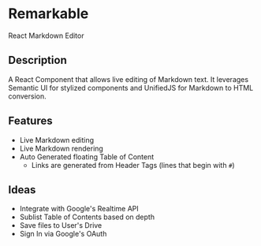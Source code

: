 # Remarkable
React Markdown Editor

## Description
A React Component that allows live editing of Markdown text.
It leverages Semantic UI for stylized components and UnifiedJS for Markdown to HTML conversion.

## Features
- Live Markdown editing
- Live Markdown rendering
- Auto Generated floating Table of Content
  - Links are generated from Header Tags (lines that begin with `#`)

## Ideas
- Integrate with Google's Realtime API
- Sublist Table of Contents based on depth
- Save files to User's Drive
- Sign In via Google's OAuth
